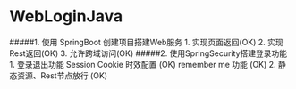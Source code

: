 # WebLoginJava
#####1. 使用 SpringBoot 创建项目搭建Web服务
    1. 实现页面返回(OK)
    2. 实现Rest返回(OK)
    3. 允许跨域访问(OK)
#####2. 使用SpringSecurity搭建登录功能
    1. 登录退出功能
        Session Cookie 时效配置 (OK)
        remember  me 功能 (OK)
    2. 静态资源、Rest节点放行 (OK)
    